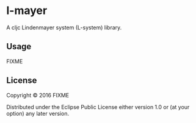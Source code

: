 # l-mayer

A cljc Lindenmayer system (L-system) library.

## Usage

FIXME

## License

Copyright © 2016 FIXME

Distributed under the Eclipse Public License either version 1.0 or (at
your option) any later version.
